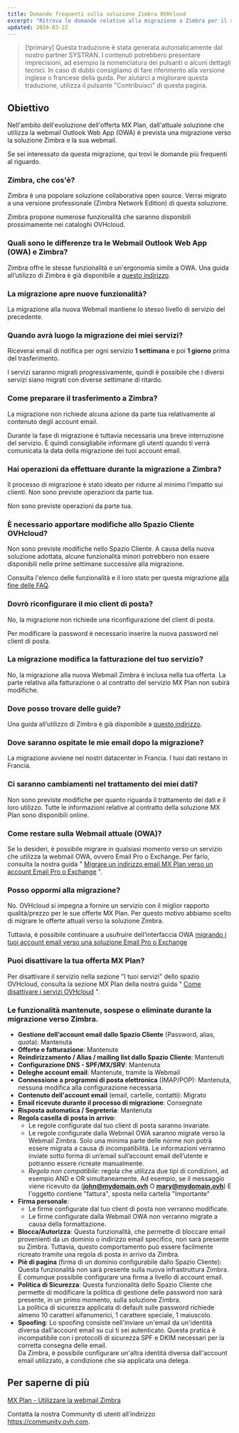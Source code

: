 ```yaml
---
title: Domande frequenti sulla soluzione Zimbra OVHcloud
excerpt: "Ritrova le domande relative alla migrazione a Zimbra per il servizio MX Plan di OVHcloud"
updated: 2024-03-22
---
```


> [!primary]
> Questa traduzione è stata generata automaticamente dal nostro partner SYSTRAN. I contenuti potrebbero presentare imprecisioni, ad esempio la nomenclatura dei pulsanti o alcuni dettagli tecnici. In caso di dubbi consigliamo di fare riferimento alla versione inglese o francese della guida. Per aiutarci a migliorare questa traduzione, utilizza il pulsante "Contribuisci" di questa pagina.
>

## Obiettivo

Nell'ambito dell'evoluzione dell'offerta MX Plan, dall'attuale soluzione che utilizza la webmail Outlook Web App (OWA) è prevista una migrazione verso la soluzione Zimbra e la sua webmail.

Se sei interessato da questa migrazione, qui trovi le domande più frequenti al riguardo.

### Zimbra, che cos'è?

Zimbra è una popolare soluzione collaborativa open source. Verrai migrato a una versione professionale (Zimbra Network Edition) di questa soluzione.

Zimbra propone numerose funzionalità che saranno disponibili prossimamente nei cataloghi OVHcloud.

### Quali sono le differenze tra le Webmail Outlook Web App (OWA) e Zimbra?

Zimbra offre le stesse funzionalità e un'ergonomia simile a OWA. Una guida all’utilizzo di Zimbra è già disponibile a [questo indirizzo](/pages/web_cloud/email_and_collaborative_solutions/mx_plan/email_zimbra).

### La migrazione apre nuove funzionalità?

La migrazione alla nuova Webmail mantiene lo stesso livello di servizio del precedente.

### Quando avrà luogo la migrazione dei miei servizi?

Riceverai email di notifica per ogni servizio **1 settimana** e poi **1 giorno** prima del trasferimento.

I servizi saranno migrati progressivamente, quindi è possibile che i diversi servizi siano migrati con diverse settimane di ritardo.

### Come preparare il trasferimento a Zimbra?

La migrazione non richiede alcuna azione da parte tua relativamente al contenuto degli account email.

Durante la fase di migrazione è tuttavia necessaria una breve interruzione del servizio. È quindi consigliabile informare gli utenti quando ti verrà comunicata la data della migrazione dei tuoi account email.

### Hai operazioni da effettuare durante la migrazione a Zimbra?

Il processo di migrazione è stato ideato per ridurre al minimo l'impatto sui clienti. Non sono previste operazioni da parte tua.

Non sono previste operazioni da parte tua.

### È necessario apportare modifiche allo Spazio Cliente OVHcloud?

Non sono previste modifiche nello Spazio Cliente. A causa della nuova soluzione adottata, alcune funzionalità minori potrebbero non essere disponibili nelle prime settimane successive alla migrazione.

Consulta l'elenco delle funzionalità e il loro stato per questa migrazione [alla fine delle FAQ](#features).

### Dovrò riconfigurare il mio client di posta?

No, la migrazione non richiede una riconfigurazione del client di posta.

Per modificare la password è necessario inserire la nuova password nel client di posta.

### La migrazione modifica la fatturazione del tuo servizio?

No, la migrazione alla nuova Webmail Zimbra è inclusa nella tua offerta. La parte relativa alla fatturazione o al contratto del servizio MX Plan non subirà modifiche.

### Dove posso trovare delle guide?

Una guida all’utilizzo di Zimbra è già disponibile a [questo indirizzo](/pages/web_cloud/email_and_collaborative_solutions/mx_plan/email_zimbra).

### Dove saranno ospitate le mie email dopo la migrazione?

La migrazione avviene nei nostri datacenter in Francia. I tuoi dati restano in Francia.

### Ci saranno cambiamenti nel trattamento dei miei dati?

Non sono previste modifiche per quanto riguarda il trattamento dei dati e il loro utilizzo. Tutte le informazioni relative al contratto della soluzione MX Plan sono disponibili online.

### Come restare sulla Webmail attuale (OWA)?

Se lo desideri, è possibile migrare in qualsiasi momento verso un servizio che utilizza la webmail OWA, ovvero Email Pro o Exchange. Per farlo, consulta la nostra guida " [Migrare un indirizzo email MX Plan verso un account Email Pro o Exchange](/pages/web_cloud/email_and_collaborative_solutions/migrating/migration_control_panel) ".

### Posso oppormi alla migrazione?

No. OVHcloud si impegna a fornire un servizio con il miglior rapporto qualità/prezzo per le sue offerte MX Plan. Per questo motivo abbiamo scelto di migrare le offerte attuali verso la soluzione Zimbra.

Tuttavia, è possibile continuare a usufruire dell’interfaccia OWA [migrando i tuoi account email verso una soluzione Email Pro o Exchange](/pages/web_cloud/email_and_collaborative_solutions/migrating/migration_control_panel)

### Puoi disattivare la tua offerta MX Plan?

Per disattivare il servizio nella sezione "I tuoi servizi" dello spazio OVHcloud, consulta la sezione MX Plan della nostra guida " [Come disattivare i servizi OVHcloud](/pages/account_and_service_management/managing_billing_payments_and_services/how_to_cancel_services#mxplan) ".

### Le funzionalità mantenute, sospese o eliminate durante la migrazione verso Zimbra. <a name="features"></a>

- **Gestione dell’account email dallo Spazio Cliente** (Password, alias, quota): Mantenuta
- **Offerte e fatturazione**: Mantenute
- **Reindirizzamento / Alias / mailing list dallo Spazio Cliente**: Mantenuti
- **Configurazione DNS - SPF/MX/SRV**: Mantenuta
- **Deleghe account email**: Mantenute, tramite la Webmail
- **Connessione a programmi di posta elettronica** (IMAP/POP): Mantenuta, nessuna modifica alla configurazione necessaria.
- **Contenuto dell'account email** (email, cartelle, contatti): Migrato
- **Email ricevute durante il processo di migrazione**: Consegnate
- **Risposta automatica / Segreteria**: Mantenuta
- **Regola casella di posta in arrivo**:
    - Le regole configurate dal tuo client di posta saranno invariate.
    - Le regole configurate dalla Webmail OWA saranno migrate verso la Webmail Zimbra. Solo una minima parte delle norme non potrà essere migrata a causa di incompatibilità. Le informazioni verranno inviate sotto forma di un’email sull’account email dell’utente e potranno essere ricreate manualmente.
    - *Regola non compatibile*: regola che utilizza due tipi di condizioni, ad esempio AND e OR simultaneamente. Ad esempio, se il messaggio viene ricevuto da (**john@mydomain.ovh** O **mary@mydomain.ovh**) E l'oggetto contiene "fattura", sposta nella cartella "Importante"
- **Firma personale**:
    - Le firme configurate dal tuo client di posta non verranno modificate.
    - Le firme configurate dalla Webmail OWA non verranno migrate a causa della formattazione.
- **Blocca/Autorizza**: Questa funzionalità, che permette di bloccare email provenienti da un dominio o indirizzo email specifico, non sarà presente su Zimbra. Tuttavia, questo comportamento può essere facilmente ricreato tramite una regola di posta in arrivo da Zimbra.
- **Piè di pagina** (firma di un dominio configurabile dallo Spazio Cliente): Questa funzionalità non sarà presente sulla nuova infrastruttura Zimbra. È comunque possibile configurare una firma a livello di account email.
- **Politica di Sicurezza**: Questa funzionalità dello Spazio Cliente che permette di modificare la politica di gestione delle password non sarà presente, in un primo momento, sulla soluzione Zimbra.<br>La politica di sicurezza applicata di default sulle password richiede almeno 10 caratteri alfanumerici, 1 carattere speciale, 1 maiuscolo.
- **Spoofing**: Lo spoofing consiste nell'inviare un'email da un'identità diversa dall'account email su cui ti sei autenticato. Questa pratica è incompatibile con i protocolli di sicurezza SPF e DKIM necessari per la corretta consegna delle email.<br>Da Zimbra, è possibile configurare un'altra identità diversa dall'account email utilizzato, a condizione che sia applicata una delega.

## Per saperne di più

[MX Plan - Utilizzare la webmail Zimbra](/pages/web_cloud/email_and_collaborative_solutions/mx_plan/email_zimbra)

Contatta la nostra Community di utenti all’indirizzo <https://community.ovh.com>.
